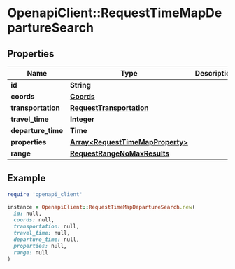 # OpenapiClient::RequestTimeMapDepartureSearch

## Properties

| Name | Type | Description | Notes |
| ---- | ---- | ----------- | ----- |
| **id** | **String** |  |  |
| **coords** | [**Coords**](Coords.md) |  |  |
| **transportation** | [**RequestTransportation**](RequestTransportation.md) |  |  |
| **travel_time** | **Integer** |  |  |
| **departure_time** | **Time** |  |  |
| **properties** | [**Array&lt;RequestTimeMapProperty&gt;**](RequestTimeMapProperty.md) |  | [optional] |
| **range** | [**RequestRangeNoMaxResults**](RequestRangeNoMaxResults.md) |  | [optional] |

## Example

```ruby
require 'openapi_client'

instance = OpenapiClient::RequestTimeMapDepartureSearch.new(
  id: null,
  coords: null,
  transportation: null,
  travel_time: null,
  departure_time: null,
  properties: null,
  range: null
)
```

